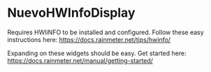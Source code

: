 # NuevoHWInfoDisplay

Requires HWIiNFO to be installed and configured. Follow these easy instructions here: https://docs.rainmeter.net/tips/hwinfo/

Expanding on these widgets should be easy. Get started here: https://docs.rainmeter.net/manual/getting-started/

